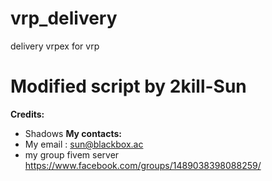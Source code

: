 # vrp_delivery
delivery vrpex for vrp
# Modified script by 2kill-Sun

**Credits:**
* Shadows
**My contacts:**
* My email : sun@blackbox.ac
*  my group fivem server https://www.facebook.com/groups/1489038398088259/
